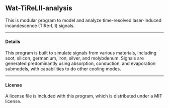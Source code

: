 ## Wat-TiReLII-analysis

This is modular program to model and analyze time-resolved laser-induced 
incandescence (TiRe-LII) signals.

----------------------------------------------------------------------

#### Details

This program is built to simulate signals from various materials, 
including soot, silicon, germanium, iron, silver, and molybdenum. 
Signals are generated predominantly using absorption, conduction, 
and evaporation submodels, with capabilities to do other cooling 
modes. 

----------------------------------------------------------------------

#### License

A license file is included with this program, which is distributed 
under a MIT license. 
